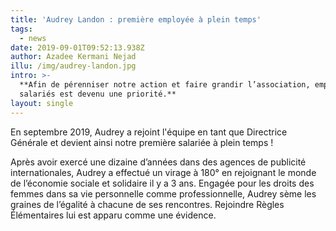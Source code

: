 ```yaml
---
title: 'Audrey Landon : première employée à plein temps'
tags:
  - news
date: 2019-09-01T09:52:13.938Z
author: Azadee Kermani Nejad
illu: /img/audrey-landon.jpg
intro: >-
  **Afin de pérenniser notre action et faire grandir l’association, employer des
  salariés est devenu une priorité.**
layout: single
---
```

En septembre 2019, Audrey a rejoint l'équipe en tant que Directrice Générale et devient ainsi notre première salariée à plein temps ! 



Après avoir exercé une dizaine d’années dans des agences de publicité internationales, Audrey a effectué un virage à 180° en rejoignant le monde de l’économie sociale et solidaire il y a 3 ans. Engagée pour les droits des femmes dans sa vie personnelle comme professionnelle, Audrey sème les graines de l’égalité à chacune de ses rencontres. Rejoindre Règles Élémentaires lui est apparu comme une évidence.
